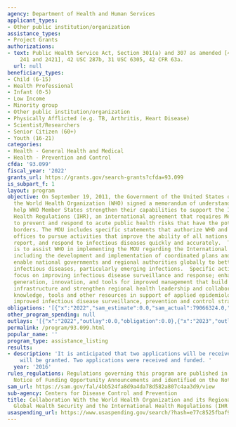 ```yaml
---
agency: Department of Health and Human Services
applicant_types:
- Other public institution/organization
assistance_types:
- Project Grants
authorizations:
- text: Public Health Service Act, Section 301(a) and 307 as amended [42 U.S.C. §§
    241 and 2421], 42 USC 287b, 31 USC 6305, 42 CFR 63a.
  url: null
beneficiary_types:
- Child (6-15)
- Health Professional
- Infant (0-5)
- Low Income
- Minority group
- Other public institution/organization
- Physically Afflicted (e.g. TB, Arthritis, Heart Disease)
- Scientist/Researchers
- Senior Citizen (60+)
- Youth (16-21)
categories:
- Health - General Health and Medical
- Health - Prevention and Control
cfda: '93.099'
fiscal_year: '2022'
grants_url: https://grants.gov/search-grants?cfda=93.099
is_subpart_f: 1
layout: program
objective: On September 19, 2011, the Government of the United States of America and
  the World Health Organization (WHO) signed a memorandum of understanding (MOU) to
  help WHO Member States strengthen their capabilities to support the International
  Health Regulations (IHR), an international agreement that requires Member States
  to prevent and respond to acute public health risks that have the potential to cross
  borders. The MOU includes specific statements that authorize WHO and its regional
  offices to pursue activities that improve the ability of all nations to detect,
  report, and respond to infectious diseases quickly and accurately.  The purpose
  is to assist WHO in implementing the MOU regarding the International Health Regulations,
  including the development and implementation of coordinated plans and networks that
  enable national governments and regional authorities globally to better address
  infectious diseases, particularly emerging infections.  Specific activities will
  focus on improving infectious disease surveillance and response; enhancing knowledge
  generation, innovation, and tools for improved management that build public health
  infrastructure and strengthen regional health leadership and collaboration; sharing
  knowledge, tools and other resources in support of applied epidemiology; and developing
  improved infectious disease surveillance, prevention and control strategies.
obligations: '[{"x":"2022","sam_estimate":0.0,"sam_actual":79066324.0,"usa_spending_actual":79779789.79},{"x":"2023","sam_estimate":19600000.0,"sam_actual":0.0,"usa_spending_actual":65882035.37},{"x":"2024","sam_estimate":25000000.0,"sam_actual":0.0,"usa_spending_actual":67315146.0}]'
other_program_spending: null
outlays: '[{"x":"2022","outlay":0.0,"obligation":0.0},{"x":"2023","outlay":59038071.0,"obligation":115732432.0},{"x":"2024","outlay":0.0,"obligation":0.0}]'
permalink: /program/93.099.html
popular_name: ''
program_type: assistance_listing
results:
- description: 'It is anticipated that two applications will be received and two awards
    will be granted. Two applications were received and funded. '
  year: '2016'
rules_regulations: Regulations governing this program are published in the specific
  Notice of Funding Opportunity Announcements and identified on the Notices of Award.
sam_url: https://sam.gov/fal/4bb524fa8d9a4da78d582a807c4aa3d9/view
sub-agency: Centers for Disease Control and Prevention
title: Collaboration With the World Health Organization and its Regional Offices for
  Global Health Security and the International Health Regulations (IHR 2005)
usaspending_url: https://www.usaspending.gov/search/?hash=e77c8525fbaf9e33b236755bcebee7e0
---
```

